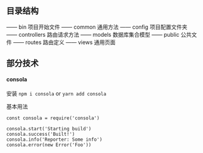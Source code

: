 

## 目录结构

—— bin                  项目开始文件
—— common               通用方法
—— config               项目配置文件夹
—— controllers          路由请求方法
—— models               数据库集合模型
—— public               公共文件
—— routes               路由定义
—— views                通用页面



## 部分技术

#### consola

安装 `npm i consola` or `yarn add consola`

基本用法
```
const consola = require('consola')

consola.start('Starting build')
consola.success('Built!')
consola.info('Reporter: Some info')
consola.error(new Error('Foo'))
```
